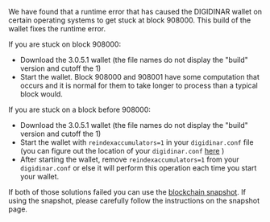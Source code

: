 We have found that a runtime error that has caused the DIGIDINAR wallet on certain operating systems to get stuck at block 908000. This build of the wallet fixes the runtime error.

If you are stuck on block 908000:
- Download the 3.0.5.1 wallet (the file names do not display the "build" version and cutoff the 1)
- Start the wallet. Block 908000 and 908001 have some computation that occurs and it is normal for them to take longer to process than a typical block would.

If you are stuck on a block before 908000:
- Download the 3.0.5.1 wallet (the file names do not display the "build" version and cutoff the 1)
- Start the wallet with `reindexaccumulators=1` in your `digidinar.conf` file (you can figure out the location of your `digidinar.conf` [here](https://digidinar.freshdesk.com/support/solutions/articles/30000004664-where-are-my-wallet-dat-blockchain-and-configuration-conf-files-located-) )
- After starting the wallet, remove `reindexaccumulators=1` from your `digidinar.conf` or else it will perform this operation each time you start your wallet.

If both of those solutions failed you can use the [blockchain snapshot](http://178.254.23.111/~pub/DIGIDINAR/Daily-Snapshots-Html/DIGIDINAR-Daily-Snapshots.html). If using the snapshot, please carefully follow the instructions on the snapshot page.